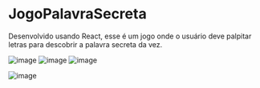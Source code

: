 # JogoPalavraSecreta

Desenvolvido usando React, esse é um jogo onde o usuário deve palpitar letras para descobrir a palavra secreta da vez.

![image](https://github.com/Schvuchov/JogoPalavraSecreta/assets/86387013/02d6b7f5-40dc-4af3-9021-0791e936174e)
![image](https://github.com/Schvuchov/JogoPalavraSecreta/assets/86387013/2128e85d-08c5-41e7-90eb-03d97ea832b2)
![image](https://github.com/Schvuchov/JogoPalavraSecreta/assets/86387013/95347b70-dcdd-4e53-8e95-da71c67f5ced)

![image](https://github.com/Schvuchov/JogoPalavraSecreta/assets/86387013/6c6df8de-dbbf-4ad7-a3b4-00a87f17d7d7)


